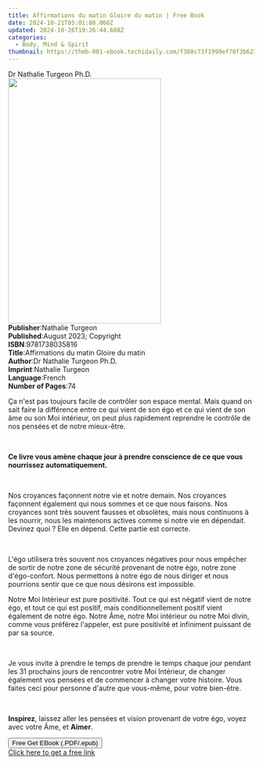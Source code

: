 ```yaml
---
title: Affirmations du matin Gloire du matin | Free Book
date: 2024-10-21T05:01:08.066Z
updated: 2024-10-26T19:26:44.608Z
categories:
  - Body, Mind & Spirit
thumbnail: https://thmb-001-ebook.techidaily.com/f388c73f1999ef70f3b623d23bdc9ba81dba08687e682491c6d091fd4a4a5bd0.jpg
---
```

<main id="book-container">
  <div class="flex flex-col">
    <div class="book-brief flex-1 py-6 px-4 sm:p-6 md:py-10 md:px-8">
      <!-- brief-->
      <div class="book-brief-main">Dr Nathalie Turgeon Ph.D.</div>
    </div>
    <div
      class="book-meta-info flex-1 grid gap-4 col-start-1 col-end-3 row-start-1 sm:mb-6 sm:grid-cols-4 lg:gap-6 lg:col-start-2 lg:row-end-6 lg:row-span-6 lg:mb-0"
    >
      <div
        class="book-meta-info-left place-content-center mt-4 p-4 text-sm leading-6 col-start-2 col-span-2 dark:text-slate-400"
      >
        <img
          class="w-full h-500 object-cover rounded-lg sm:h-255 sm:col-span-2 lg:col-span-full"
          src="https://img-001-ebook.techidaily.com/f06ec3998d8cc2a657e8bdd83dd364e71dc99130bec0bc4c260a6ff4ec6c6e68.jpg"
          alt=""
          width="312"
          height="500"
        />
      </div>
      <div
        class="book-meta-info-right mt-2 col-start-1 row-start-2 col-span-3 self-center"
      >
        <!-- meta data  -->
        <div class="flex flex-col px-4 md:px-8">
          <div class="flex-1">
            <strong>Publisher</strong>:<span class="px-2"
              >Nathalie Turgeon</span
            >
          </div>
          <div class="flex-1">
            <strong>Published</strong>:<span class="px-2"
              >August 2023; Copyright</span
            >
          </div>
          <div class="flex-1">
            <strong>ISBN</strong>:<span class="px-2">9781738035816</span>
          </div>
          <div class="flex-1">
            <strong>Title</strong>:<span class="px-2"
              >Affirmations du matin Gloire du matin</span
            >
          </div>
          <div class="flex-1">
            <strong>Author</strong>:<span class="px-2"
              >Dr Nathalie Turgeon Ph.D.</span
            >
          </div>
          <div class="flex-1">
            <strong>Imprint</strong>:<span class="px-2">Nathalie Turgeon</span>
          </div>
          <div class="flex-1">
            <strong>Language</strong>:<span class="px-2">French</span>
          </div>
          <div class="flex-1">
            <strong>Number of Pages</strong>:<span class="px-2">74</span>
          </div>
        </div>
      </div>
    </div>
    <div class="book-description flex-1 py-6 px-4 sm:p-6 md:py-10 md:px-8">
      <div class="book-description-main">
        <div accordion-content="" id="description">
          <p>
            Ça n'est pas toujours facile de contrôler son espace mental. Mais
            quand on sait faire la différence entre ce qui vient de son égo et
            ce qui vient de son âme ou son Moi intérieur, on peut plus
            rapidement reprendre le contrôle de nos pensées et de notre
            mieux-être.
          </p>
          <p><br /></p>
          <p>
            <strong
              >Ce livre vous amène chaque jour à prendre conscience de ce que
              vous nourrissez automatiquement.</strong
            >
          </p>
          <p><br /></p>
          <p>
            Nos croyances façonnent notre vie et notre demain. Nos croyances
            façonnent également qui nous sommes et ce que nous faisons. Nos
            croyances sont très souvent fausses et obsolètes, mais nous
            continuons à les nourrir, nous les maintenons actives comme si notre
            vie en dépendait. Devinez quoi&nbsp;? Elle en dépend. Cette partie
            est correcte.
          </p>
          <p><br /></p>
          <p>
            L'égo utilisera très souvent nos croyances négatives pour nous
            empêcher de sortir de notre zone de sécurité provenant de notre égo,
            notre zone d'égo-confort. Nous permettons à notre égo de nous
            diriger et nous pourrions sentir que ce que nous désirons est
            impossible.
          </p>
          <p>
            Notre Moi Intérieur est pure positivité. Tout ce qui est négatif
            vient de notre égo, et tout ce qui est positif, mais
            conditionnellement positif vient également de notre égo. Notre Âme,
            notre Moi intérieur ou notre Moi divin, comme vous préférez
            l'appeler, est pure positivité et infiniment puissant de par sa
            source.
          </p>
          <p><br /></p>
          <p>
            Je vous invite à prendre le temps de prendre le temps chaque jour
            pendant les 31 prochains jours de rencontrer votre Moi Intérieur, de
            changer également vos pensées et de commencer à changer votre
            histoire. Vous faites ceci pour personne d'autre que vous-même, pour
            votre bien-être.
          </p>
          <p><br /></p>
          <p>
            <strong>Inspirez</strong>, laissez aller les pensées et vision
            provenant de votre égo, voyez avec votre Âme, et
            <strong>Aimer</strong>.
          </p>
        </div>
        <div class="accordion-fader"></div>
      </div>
    </div>
    <div class="book-excerpts flex-1 py-6 px-4 sm:p-6 md:py-10 md:px-8"></div>
    <div
      class="book-about-author flex-1 py-6 px-4 sm:p-6 md:py-10 md:px-8"
    ></div>
    <div class="book-free-get flex-1 py-6 px-4 sm:p-6 md:py-10 md:px-8">
      <button
        id="btn-free-get"
        class="bg-blue-500 hover:bg-blue-700 text-white font-bold py-2 px-4 rounded"
      >
        Free Get EBook (.PDF/.epub)
      </button>
      <div id="countdown-display" class="px-2 text-lg mt-2"></div>
      <a
        id="free-link"
        class="hidden bg-blue-500 hover:bg-blue-700 text-white font-bold py-2 px-4 rounded"
        href="https://www.ebooks.com/en-us/book/211015741/affirmations-du-matin-gloire-du-matin/dr-nathalie-turgeon-ph-d/"
        target="_blank"
        >Click here to get a free link</a
      >
    </div>
    <script>
      let countdownTime = 0;
      let countdownInterval = null;
      document
        .getElementById('btn-free-get')
        .addEventListener('click', startCountdown);
      function startCountdown() {
        countdownTime = new Date().getTime() + 60000 * 3;
        countdownInterval = setInterval(updateCountdown, 1000);
        document.getElementById('btn-free-get').disabled = true;
        document
          .getElementById('btn-free-get')
          .classList.add('bg-gray-500', 'cursor-not-allowed');
      }
      function updateCountdown() {
        let currentTime = new Date().getTime();
        let timeLeft = countdownTime - currentTime;
        let secondsLeft = Math.floor(timeLeft / 1000);
        document.getElementById('countdown-display').innerHTML =
          `Remaining time: ${secondsLeft} seconds.`;
        if (secondsLeft <= 0) {
          clearInterval(countdownInterval);
          document.getElementById('btn-free-get').classList.add('hidden');
          document.getElementById('free-link').classList.remove('hidden');
          document.getElementById('countdown-display').innerHTML = '';
        }
      }
    </script>
  </div>
</main>

<ins class="adsbygoogle"
      style="display:block"
      data-ad-client="ca-pub-7571918770474297"
      data-ad-slot="8358498916"
      data-ad-format="auto"
      data-full-width-responsive="true"></ins>
    